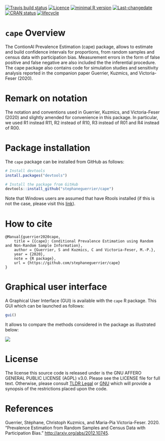 
<!-- README.md is generated from README.Rmd. Please edit that file -->

<!-- badges: start -->

[![Travis build
status](https://travis-ci.com/stephaneguerrier/cape.svg?branch=master)](https://travis-ci.com/stephaneguerrier/cape)
[![Licence](https://img.shields.io/badge/licence-AGPL--3.0-blue.svg)](https://opensource.org/licenses/AGPL-3.0)
[![minimal R
version](https://img.shields.io/badge/R%3E%3D-3.6.0-6666ff.svg)](https://cran.r-project.org/)
[![Last-changedate](https://img.shields.io/badge/last%20change-2021--01--19-green.svg)](https://github.com/stephaneguerrier/cape)
[![CRAN
status](https://www.r-pkg.org/badges/version/stacks)](https://CRAN.R-project.org/package=stacks)
[![lifecycle](https://img.shields.io/badge/lifecycle-experimental-blue.svg)](https://www.tidyverse.org/lifecycle/#experimental)
<!-- badges: end -->

# `cape` Overview

The ContionAl Prevalence Estimation (cape) package, allows to estimate
and build confidence intervals for proportions, from random samples and
census data with participation bias. Measurement errors in the form of
false positive and false negative are also included the the inferential
procedure. The cape package also contains code for simulation studies
and sensitivity analysis reported in the companion paper Guerrier,
Kuzmics, and Victoria-Feser (2020).

# Remark on notation

The notation and conventions used in Guerrier, Kuzmics, and
Victoria-Feser (2020) and slightly amended for convenience in this
package. In particular, we used R1 instead R11, R2 instead of R10, R3
instead of R01 and R4 instead of R00.

# Package installation

The `cape` package can be installed from GitHub as follows:

``` r
# Install devtools
install.packages("devtools")

# Install the package from GitHub
devtools::install_github("stephaneguerrier/cape")
```

Note that Windows users are assumed that have Rtools installed (if this
is not the case, please visit this
[link](https://cran.r-project.org/bin/windows/Rtools/)).

# How to cite

    @Manual{guerrier2020cape,
        title = {{cape}: Conditional Prevalence Estimation using Random and Non-Random Sample Information},
        author = {Guerrier, S and Kuzmics, C and Victoria-Feser, M.-P.},
        year = {2020},
        note = {R package},
        url = {https://github.com/stephaneguerrier/cape}
    }

# Graphical user interface

A Graphical User Interface (GUI) is available with the `cape` R package.
This GUI which can be launched as follows:

``` r
gui()
```

It allows to compare the methods considered in the package as
illustrated below:

![](https://i.imgur.com/k0UrJMC.gif)

# License

The license this source code is released under is the GNU AFFERO GENERAL
PUBLIC LICENSE (AGPL) v3.0. Please see the LICENSE file for full text.
Otherwise, please consult [TLDR
Legal](https://tldrlegal.com/license/gnu-affero-general-public-license-v3-\(agpl-3.0\))
or [GNU](https://www.gnu.org/licenses/agpl-3.0.en.html) which will
provide a synopsis of the restrictions placed upon the code.

# References

<div id="refs" class="references">

<div id="ref-guerrier2020prevalence">

Guerrier, Stéphane, Christoph Kuzmics, and Maria-Pia Victoria-Feser.
2020. “Prevalence Estimation from Random Samples and Census Data with
Participation Bias.” <http://arxiv.org/abs/2012.10745>.

</div>

</div>
